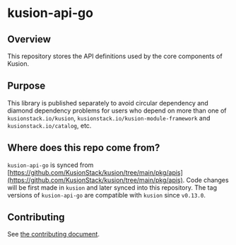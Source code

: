 # kusion-api-go

## Overview

This repository stores the API definitions used by the core components of Kusion. 

## Purpose

This library is published separately to avoid circular dependency and diamond dependency problems for users who depend on more than one of `kusionstack.io/kusion`, `kusionstack.io/kusion-module-framework` and `kusionstack.io/catalog`, etc. 

## Where does this repo come from? 

`kusion-api-go` is synced from [https://github.com/KusionStack/kusion/tree/main/pkg/apis](https://github.com/KusionStack/kusion/tree/main/pkg/apis). Code changes will be first made in `kusion` and later synced into this repository. The tag versions of `kusion-api-go` are compatible with `kusion` since `v0.13.0`. 

## Contributing

See [the contributing document](CONTRIBUTING.md).
